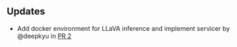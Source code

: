 
## Updates

- Add docker environment for LLaVA inference and implement servicer by @deepkyu in [PR 2](https://github.com/nota-github/edgefm-llava/pull/2)